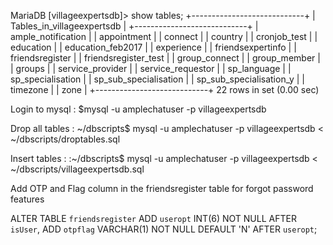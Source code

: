 MariaDB [villageexpertsdb]> show tables;
+----------------------------+
| Tables_in_villageexpertsdb |
+----------------------------+
| ample_notification         |
| appointment                |
| connect                    |
| country                    |
| cronjob_test               |
| education                  |
| education_feb2017          |
| experience                 |
| friendsexpertinfo          |
| friendsregister            |
| friendsregister_test       |
| group_connect              |
| group_member               |
| groups                     |
| service_provider           |
| service_requestor          |
| sp_language                |
| sp_specialisation          |
| sp_sub_specialisation      |
| sp_sub_specialisation_y    |
| timezone                   |
| zone                       |
+----------------------------+
22 rows in set (0.00 sec)

Login to mysql :
$mysql -u amplechatuser -p  villageexpertsdb

Drop all tables :
~/dbscripts$ mysql -u amplechatuser -p  villageexpertsdb < ~/dbscripts/droptables.sql

Insert tables :
:~/dbscripts$ mysql -u amplechatuser -p  villageexpertsdb < ~/dbscripts/villageexpertsdb.sql

Add OTP and Flag column in the friendsregister table for forgot password features

ALTER TABLE `friendsregister` ADD `useropt` INT(6) NOT NULL AFTER `isUser`, ADD `otpflag` VARCHAR(1) NOT NULL DEFAULT 'N' AFTER `useropt`;
